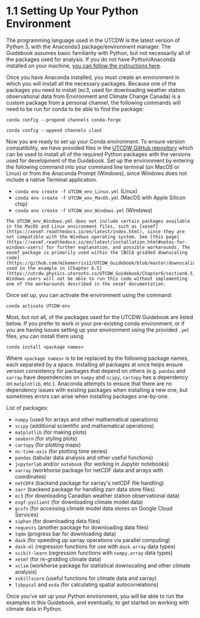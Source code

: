 # 1.1 Setting Up Your Python Environment

The programming language used in the UTCDW is the latest version of Python 3, with the Anaconda3 package/environment manager. The Guidebook assumes basic familiarity with Python, but not necessarily all of the packages used for analysis. If you do not have Python/Anaconda installed on your machine, [you can follow the instructions here](https://docs.anaconda.com/anaconda/install/).

Once you have Anaconda installed, you must create an environment in which you will install all the necessary packages. Because one of the packages you need to install (ec3, used for downloading weather station observational data from Environment and Climate Change Canada) is a custom package from a personal channel, the following commands will need to be run for conda to be able to find the package:

`conda config --prepend channels conda-forge`

`conda config --append channels claut`

Now you are ready to set up your Conda environment. To ensure version compatibility, we have provided files in the [UTCDW GitHub repository](https://github.com/mikemorris12/UTCDW_Guidebook) which can be used to install all of the required Python packages with the versions used for development of the Guidebook. Set up the environment by entering the following command into your command line terminal (on MacOS or Linux) or from the Anaconda Prompt (Windows), since Windows does not include a native Terminal application. 

* `conda env create -f UTCDW_env_Linux.yml` (Linux)
* `conda env create -f UTCDW_env_MacOS.yml` (MacOS with Apple Silicon chip)
* `conda env create -f UTCDW_env_Windows.yml` (Windows)

```{note}
The UTCDW_env_Windows.yml does not include certain packages available in the MacOS and Linux environment files, such as [xesmf](https://xesmf.readthedocs.io/en/latest/index.html), since they are not compatible with the Windows operating system. See [this page](https://xesmf.readthedocs.io/en/latest/installation.html#notes-for-windows-users) for further explanation, and possible workarounds. The xesmf package is primarily used within the [BCCA gridded downscaling code](https://github.com/mikemorris12/UTCDW_Guidebook/blob/master/downscaling_code/BCCA.py), used in the example in [Chapter 6.5](https://utcdw.physics.utoronto.ca/UTCDW_Guidebook/Chapter6/section6.5_gridded_DBCCA_example.html). Windows users will not be able to run this code without implementing one of the workarounds described in the xesmf documentation.
```

Once set up, you can activate the environment using the command:

`conda activate UTCDW-env`

Most, but not all, of the packages used for the UTCDW Guidebook are listed below. If you prefer to work in your pre-existing conda environment, or if you are having issues setting up your environment using the provided `.yml` files, you can install them using

`conda install <package names>`

Where `<package names>` is to be replaced by the following package names, each separated by a space. Installing all packages at once helps ensure version consistency for packages that depend on others (e.g. `pandas` and `xarray` have dependencies on `numpy` and `scipy`, `cartopy` has a dependency on `matplotlib`, etc.). Anaconda attempts to ensure that there are no dependency issues with existing packages when installing a new one, but sometimes errors can arise when installing packages one-by-one.

List of packages:

* `numpy` (used for arrays and other mathematical operations)
* `scipy` (additional scientific and mathematical operations)
* `matplotlib` (for making plots)
* `seaborn` (for styling plots)
* `cartopy` (for plotting maps)
* `nc-time-axis` (for plotting time series)
* `pandas` (tabular data analysis and other useful functions)
* `jupyterlab` and/or `notebook` (for working in Jupyter notebooks)
* `xarray` (workhorse package for netCDF data and arrays with coordinates)
* `netCDF4` (backend package for xarray's netCDF file handling)
* `zarr` (backend package for handling zarr data store files)
* `ec3` (for downloading Canadian weather station observational data)
* `esgf-pyclient` (for downloading climate model data)
* `gcsfs` (for accessing climate model data stores on Google Cloud Services)
* `siphon` (for downloading data files)
* `requests` (another package for downloading data files)
* `tqdm` (progress bar for downloading data)
* `dask` (for speeding up xarray operations via parallel computing)
* `dask-ml` (regression functions for use with `dask.array` data types)
* `scikit-learn` (regression functions with `numpy.array` data types)
* `xesmf` (for re-gridding climate data)
* `xclim` (workhorse package for statistical downscaling and other climate analysis)
* `xskillscore` (useful functions for climate data and xarray)
* `libpysal` and `esda` (for calculating spatial autocorrelations)

Once you've set up your Python environment, you will be able to run the examples in this Guidebook, and eventually, to get started on working with climate data in Python.